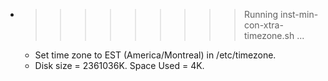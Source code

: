 * >>>>>>>>> Running inst-min-con-xtra-timezone.sh ...
  * Set time zone to EST (America/Montreal) in /etc/timezone.
  * Disk size = 2361036K. Space Used = 4K.
